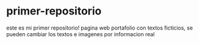 # primer-repositorio
este es mi primer repositorio! pagina web portafolio con textos ficticios, se pueden cambiar los textos e imagenes por informacion real
